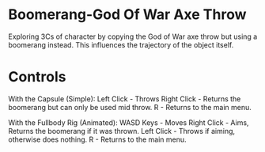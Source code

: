 # Boomerang-God Of War Axe Throw
 Exploring 3Cs of character by copying the God of War axe throw but using a boomerang instead. This influences the trajectory of the object itself.

# Controls
With the Capsule (Simple):
Left Click - Throws
Right Click - Returns the boomerang but can only be used mid throw.
R - Returns to the main menu.

With the Fullbody Rig (Animated):
WASD Keys - Moves
Right Click - Aims, Returns the boomerang if it was thrown.
Left Click - Throws if aiming, otherwise does nothing.
R - Returns to the main menu.
